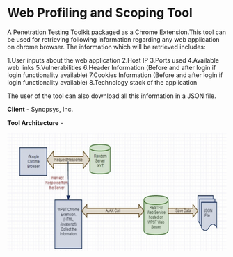 # Web Profiling and Scoping Tool
A Penetration Testing Toolkit packaged as a Chrome Extension.This tool can be used for retrieving following information regarding any web application on chrome browser. The information which will be retrieved includes:

1.User inputs about the web application
2.Host IP
3.Ports used
4.Available web links
5.Vulnerabilities
6.Header Information (Before and after login if login functionality available)
7.Cookies Information (Before and after login if login functionality available)
8.Technology stack of the application

The user of the tool can also download all this information in a JSON file.


**Client** - Synopsys, Inc.

**Tool Architecture** - 

![WPST Tool Architecture](/WPST.PNG?raw=true "WPST Tool Architecture")
